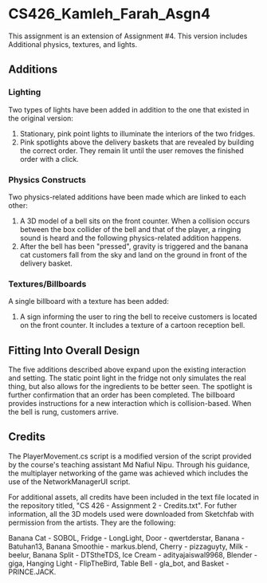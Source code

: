 # CS426_Kamleh_Farah_Asgn4
This assignment is an extension of Assignment #4. This version includes Additional physics, textures, and lights.

## Additions

### Lighting

Two types of lights have been added in addition to the one that existed in the original version:

1. Stationary, pink point lights to illuminate the interiors of the two fridges.
2. Pink spotlights above the delivery baskets that are revealed by building the correct order. They remain lit until the user removes the finished order with a click.

### Physics Constructs

Two physics-related additions have been made which are linked to each other:

1. A 3D model of a bell sits on the front counter. When a collision occurs between the box collider of the bell and that of the player, a ringing sound is heard and the following physics-related addition happens.
2. After the bell has been "pressed", gravity is triggered and the banana cat customers fall from the sky and land on the ground in front of the delivery basket.

### Textures/Billboards

A single billboard with a texture has been added:

1. A sign informing the user to ring the bell to receive customers is located on the front counter. It includes a texture of a cartoon reception bell.

## Fitting Into Overall Design

The five additions described above expand upon the existing interaction and setting. The static point light in the fridge not only simulates the real thing, but also allows for the ingredients to be better seen. The spotlight is further confirmation that an order has been completed. The billboard provides instructions for a new interaction which is collision-based. When the bell is rung, customers arrive.

## Credits

The PlayerMovement.cs script is a modified version of the script provided by the course's teaching assistant Md Nafiul Nipu. Through his guidance, the multiplayer networking of the game was achieved which includes the use of the NetworkManagerUI script.

For additional assets, all credits have been included in the text file located in the repository titled, "CS 426 - Assignment 2 - Credits.txt". For futher information, all the 3D models used were downloaded from Sketchfab with permission from the artists. They are the following:

Banana Cat - SOBOL,
Fridge - LongLight,
Door - qwertderstar,
Banana - Batuhan13,
Banana Smoothie - markus.blend,
Cherry - pizzaguyty,
Milk - beelur,
Banana Split - DTStheTDS,
Ice Cream - adityajaiswal9968,
Blender - giga,
Hanging Light - FlipTheBird,
Table Bell - gla_bot,
and Basket - PRINCE.JACK.